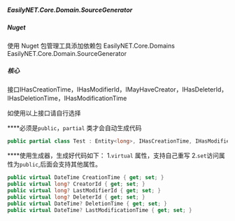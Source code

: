 ##### EasilyNET.Core.Domain.SourceGenerator
##### Nuget

使用 Nuget 包管理工具添加依赖包 
EasilyNET.Core.Domains
EasilyNET.Core.Domain.SourceGenerator

##### 核心
接口IHasCreationTime，IHasModifierId，IMayHaveCreator，IHasDeleterId，IHasDeletionTime，IHasModificationTime

如使用以上接口请自行选择

****必须是`public`，`partial` 类才会自动生成代码
```csharp
public partial class Test : Entity<long>, IHasCreationTime, IHasModifierId<long?>, IMayHaveCreator<long?>, IHasDeleterId<long?>, IHasDeletionTime, IHasModificationTime;

```
****使用生成器，生成好代码如下：
1.`virtual` 属性，支持自己重写
2.`set`访问属性为`public`,后面会支持其他属性。
```csharp
public virtual DateTime CreationTime { get; set; }
public virtual long? CreatorId { get; set; }
public virtual long? LastModifierId { get; set; }
public virtual long? DeleterId { get; set; }
public virtual DateTime? DeletionTime { get; set; }
public virtual DateTime? LastModificationTime { get; set; }
```






